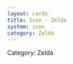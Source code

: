 ```yaml
---
layout: cards
title: Icon - Zelda
system: icon
category: Zelda
---
```

<div class="alert alert-secondary mb-4"><span class="i18n innerHTML-category">Category: </span><span class="i18n innerHTML-cat-Zelda">Zelda</span></div>
